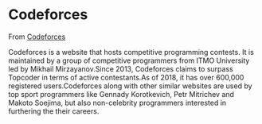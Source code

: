 # Codeforces

From [Codeforces](https://codeforces.com/)

Codeforces is a website that hosts competitive programming contests. It is maintained by a group of competitive programmers from ITMO University led by Mikhail Mirzayanov.Since 2013, Codeforces claims to surpass Topcoder in terms of active contestants.As of 2018, it has over 600,000 registered users.Codeforces along with other similar websites are used by top sport programmers like Gennady Korotkevich, Petr Mitrichev and Makoto Soejima, but also non-celebrity programmers interested in furthering the their careers.
